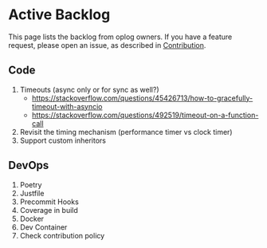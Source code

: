 # Active Backlog

This page lists the backlog from oplog owners.
If you have a feature request, please open an issue, as described in [Contribution](contribution.md).

## Code

1. Timeouts (async only or for sync as well?)
    - https://stackoverflow.com/questions/45426713/how-to-gracefully-timeout-with-asyncio
    - https://stackoverflow.com/questions/492519/timeout-on-a-function-call
2. Revisit the timing mechanism (performance timer vs clock timer)
3. Support custom inheritors

## DevOps

1. Poetry
2. Justfile
3. Precommit Hooks
4. Coverage in build
5. Docker
6. Dev Container
7. Check contribution policy
